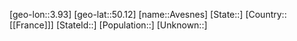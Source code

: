 ﻿---
location: [50.12,3.93]
mapzoom: [7,12] 
mapmarker: city 
type: City
tags:
- geo/City


SpocWebEntityId: 28946
isDeleted: false
confidential: public

---
[geo-lon::3.93]
[geo-lat::50.12]
[name::Avesnes]
[State::]
[Country::[[France]]]
[StateId::]
[Population::]
[Unknown::]

